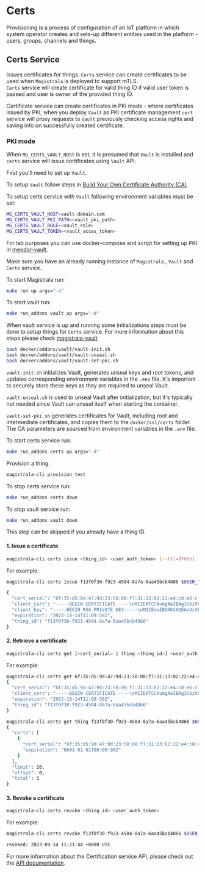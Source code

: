 # Certs

Provisioning is a process of configuration of an IoT platform in which system operator creates and sets-up different entities used in the platform - users, groups, channels and things.

## Certs Service

Issues certificates for things. `Certs` service can create certificates to be used when `Magistrala` is deployed to support mTLS.  
`Certs` service will create certificate for valid thing ID if valid user token is passed and user is owner of the provided thing ID.

Certificate service can create certificates in PKI mode - where certificates issued by PKI, when you deploy `Vault` as PKI certificate management `cert` service will proxy requests to `Vault` previously checking access rights and saving info on successfully created certificate.

### PKI mode

When `MG_CERTS_VAULT_HOST` is set, it is presumed that `Vault` is installed and `certs` service will issue certificates using `Vault` API.

First you'll need to set up `Vault`.

To setup `Vault` follow steps in [Build Your Own Certificate Authority (CA)][vault-pki-engine].

To setup certs service with `Vault` following environment variables must be set:

```bash
MG_CERTS_VAULT_HOST=vault-domain.com
MG_CERTS_VAULT_PKI_PATH=<vault_pki_path>
MG_CERTS_VAULT_ROLE=<vault_role>
MG_CERTS_VAULT_TOKEN=<vault_acces_token>
```

For lab purposes you can use docker-compose and script for setting up PKI in [meodor-vault][meodor-vault].

Make sure you have an already running instance of `Magistrala` , `Vault` and `Certs` service.

To start Magistrala run:

```bash
make run up args="-d"
```

To start vault run:

```bash
make run_addons vault up args="-d"
```

When vault service is up and running some initializations steps must be done to setup things for `Certs` service. For more information about this steps please check [magistrala-vault][magistrala-vault]

```bash
bash docker/addons/vault/vault-init.sh
bash docker/addons/vault/vault-unseal.sh
bash docker/addons/vault/vault-set-pki.sh
```

`vault-init.sh` initializes Vault, generates unseal keys and root tokens, and updates corresponding environment variables in the `.env` file. It's important to securely store these keys as they are required to unseal Vault.

`vault-unseal.sh` is used to unseal Vault after initialization, but it's typically not needed since Vault can unseal itself when starting the container.

`vault-set-pki.sh` generates certificates for Vault, including root and intermediate certificates, and copies them to the `docker/ssl/certs` folder. The CA parameters are sourced from environment variables in the `.env` file.

To start certs service run:

```bash
make run_addons certs up args="-d"
```

Provision a thing:

```bash
magistrala-cli provision test
```

To stop certs service run:

```bash
make run_addons certs down
```

To stop vault service run:

```bash
make run_addons vault down
```

This step can be skipped if you already have a thing ID.

#### 1. Issue a certificate

```bash
magistrala-cli certs issue <thing_id> <user_auth_token> [--ttl=8760h]
```

For example:

```bash
magistrala-cli certs issue f13f0f30-f923-4504-8a7a-6aa45bcb4866 $USER_TOKEN

{
  "cert_serial": "6f:35:d5:9d:47:9d:23:50:08:f7:31:13:82:22:e4:c8:e6:cf:2c:c1",
  "client_cert": "-----BEGIN CERTIFICATE-----\nMIIEATCCAumgAwIBAgIUbzXVnUedI1AI9zETgiLkyObPLMEwDQYJKoZIhvcNAQEL\nBQAwLjEsMCoGA1UEAxMjbWFpbmZsdXguY29tIEludGVybWVkaWF0ZSBBdXRob3Jp\ndHkwHhcNMjMwOTE0MTEwOTI5WhcNMjMxMDE0MTEwOTU4WjAvMS0wKwYDVQQDEyRi\nYTFmMmIxNi01MjA3LTQ2MDgtYTRkZS01ZmFiZmI4NjI3YzIwggEiMA0GCSqGSIb3\nDQEBAQUAA4IBDwAwggEKAoIBAQC9RxcHaTzn18vBdWWZf37K8Grc5dLW/m8vhwOJ\n8oe3iPUiE7xFijIXKw236R1NBh8fLT6/2lia/p4acZtls3yFRphooDwP7S2OiJRI\ngGb/r0SYmSnQKjHbdbixauNECGk1TDNSGvmpNSzvAZvYSJAvd5ZpYf/8Db9IBW0N\nvbI7TfIJHay8vC/0rn1BsmC3x+3nEm0W+Z5udC/UT4+pQn7QWrBsxjVT4r5WY0SQ\nkVhA9Wo+Wpzmy1CMC4X6yLmiIHmfRFlktDxKgPpyy/3zhAE2CkBpT7JEQ723Mv+m\n37oM2EJog+tgIZMExxDbw3Epqgo07B9DWpSZSBHCISeN/TzdAgMBAAGjggEUMIIB\nEDAOBgNVHQ8BAf8EBAMCA6gwHQYDVR0lBBYwFAYIKwYBBQUHAwEGCCsGAQUFBwMC\nMB0GA1UdDgQWBBTAoqWVu8ctNmw5CKUBxsUKVDX+PDAfBgNVHSMEGDAWgBS7dmaT\nr5vJJPtV5dReawbYKhxzYzA7BggrBgEFBQcBAQQvMC0wKwYIKwYBBQUHMAKGH2h0\ndHA6Ly92YXVsdDo4MjAwL3YxL3BraV9pbnQvY2EwLwYDVR0RBCgwJoIkYmExZjJi\nMTYtNTIwNy00NjA4LWE0ZGUtNWZhYmZiODYyN2MyMDEGA1UdHwQqMCgwJqAkoCKG\nIGh0dHA6Ly92YXVsdDo4MjAwL3YxL3BraV9pbnQvY3JsMA0GCSqGSIb3DQEBCwUA\nA4IBAQCKMmDzyWWmuSJPh3O9hppRJ6mkX9gut4jP2rwowNv7haj3iu+hR8+GnTix\nu5oy3bZdmRryhhW0XyJsbCKO/z+wsY/RfVgMxF/c1cbmEzki804+AB4a4yNhQD6g\noEEQBD58b6mFi/vPCRiGZmmo5TqMlA37jBRSVnKO/CoH1CAvjqmfWdSoO4IC4uD4\nJev+QNr9wlOimYcA/usmo7rmqz7IB9R/Laxcdkq9iZelKly/jhftEbKgGf2NR/d7\nEKVONjCEp6fL2iBaQSA/899oJJ7QPqE5X821HhBlXKvNmZnYRyUmAS2h1jnxtovp\nsNGcLFRgIAFdaGl1172C7mBZF4C3\n-----END CERTIFICATE-----",
  "client_key": "-----BEGIN RSA PRIVATE KEY-----\nMIIEowIBAAKCAQEAvUcXB2k859fLwXVlmX9+yvBq3OXS1v5vL4cDifKHt4j1IhO8\nRYoyFysNt+kdTQYfHy0+v9pYmv6eGnGbZbN8hUaYaKA8D+0tjoiUSIBm/69EmJkp\n0Cox23W4sWrjRAhpNUwzUhr5qTUs7wGb2EiQL3eWaWH//A2/SAVtDb2yO03yCR2s\nvLwv9K59QbJgt8ft5xJtFvmebnQv1E+PqUJ+0FqwbMY1U+K+VmNEkJFYQPVqPlqc\n5stQjAuF+si5oiB5n0RZZLQ8SoD6csv984QBNgpAaU+yREO9tzL/pt+6DNhCaIPr\nYCGTBMcQ28NxKaoKNOwfQ1qUmUgRwiEnjf083QIDAQABAoIBADKd7kSnGgiOJwkn\nUfJIrCmtPYaxVz7zb9xv6LxdRXoJgDSKvpCCMn8LnnGOP623c18tBFjeFU/tw24i\n74G1DBnAFUX1g9pmfQZe8/injePWhSuh2hK3FfowcyHPCdPJxAjixd6xJA7iD5Aj\nCABA934aJvkrof9P1dV2zgEct6sv6GPwUgSZxTYVNyU93T/pmvodvpNTYd3uk71A\nLCC5Ojv2gEOkHUWHhMntz7bl6wcH/atk//uYoYxcjZ811tL7/7xwUbyRxFD/b6kP\niptdoXBv27eWWKOtFMgF9iNkhefSKkmHZZWIL1J5CFE8fUdddeLoOa0e7a9vhYS9\n5TMzC2kCgYEA+TJf60QP3rjEgm6bJw1h48ffkPkZTsdp083GoJB77yXUH7m9Wt9g\nlYSALN+67fnkXPEe/C9SInMDRMp9VoswOHeJCFbCNdx5Klv8KKuMZMk0yCZifhx6\nBl7IsVlmlzq3EhK1ZjOVWMxvwS7MlMpPAcsc8DGhwhv9sXW3k2nMevsCgYEAwnHx\nheuaYgE/HrE/GEcPNAwy/uyBb8wxoKavl8OKEyPH+LK8powo9xss8zi+yEYHfSQP\nnJ45Rdz/HGl5QIwD4CjA3Vrm0sTMh094DPp9KhxcOwIhK/IvUJ0deKwHRWek/+c8\nwbD6HfX2Vtu5RU9z2KS7VtazjU5TkIbKP29LoAcCgYAUKAv0JrQ16rISbsnj9cQm\nPYOK4Ws3oQ+hTzKyyB0OMfwfeNGlKQ5R6b7IYmxnVWAwWFyOP3GgUbdA+DP9LRMA\nbkLKRuI8oxG16GzUCVQ4zsGTMu+ijcEdBMus9LNEpj4qmxLLKn75CMg9UwC/REHx\nvjEgCJOx9LungAMSTGt6wwKBgQCXvSGUt6pvhreCNSGeyX1EyaxWIaxU2U11J/7p\neQ/cJdUc8Cal9cTWKV/nokXHtlaLwsNoHlVlfrOasXiM9XbkzAjN9O0iV6+gfFSc\nFDHu1djnt565U7K2vxVLoTu/XsV1ajeQk5JsJRCK8cbgHsOxscP8XWobAJ/XrkhQ\nPoMOqwKBgD8goECBKj+SofUfqKCnGf3E2MWF3kTZMfPaBcuV8TaGMWRRljMmK8YT\npew6IIkAFrsIaXxQsym2JQ+j/L2AoxQkzlf2VF4SaBfUUByT3NijSBpD/d3xRlWA\n7UUO0d72YFnPTqY98Ch/fbKnaCRL/Usv8c9nCt5IdmnihYnuvxYT\n-----END RSA PRIVATE KEY-----",
  "expiration": "2023-10-14T11:09:58Z",
  "thing_id": "f13f0f30-f923-4504-8a7a-6aa45bcb4866"
}
```

#### 2. Retrieve a certificate

```bash
magistrala-cli certs get [<cert_serial> | thing <thing_id>] <user_auth_token>
```

For example:

```bash
magistrala-cli certs get 6f:35:d5:9d:47:9d:23:50:08:f7:31:13:82:22:e4:c8:e6:cf:2c:c1 $USER_TOKEN
{
  "cert_serial": "6f:35:d5:9d:47:9d:23:50:08:f7:31:13:82:22:e4:c8:e6:cf:2c:c1",
  "client_cert": "-----BEGIN CERTIFICATE-----\nMIIEATCCAumgAwIBAgIUbzXVnUedI1AI9zETgiLkyObPLMEwDQYJKoZIhvcNAQEL\nBQAwLjEsMCoGA1UEAxMjbWFpbmZsdXguY29tIEludGVybWVkaWF0ZSBBdXRob3Jp\ndHkwHhcNMjMwOTE0MTEwOTI5WhcNMjMxMDE0MTEwOTU4WjAvMS0wKwYDVQQDEyRi\nYTFmMmIxNi01MjA3LTQ2MDgtYTRkZS01ZmFiZmI4NjI3YzIwggEiMA0GCSqGSIb3\nDQEBAQUAA4IBDwAwggEKAoIBAQC9RxcHaTzn18vBdWWZf37K8Grc5dLW/m8vhwOJ\n8oe3iPUiE7xFijIXKw236R1NBh8fLT6/2lia/p4acZtls3yFRphooDwP7S2OiJRI\ngGb/r0SYmSnQKjHbdbixauNECGk1TDNSGvmpNSzvAZvYSJAvd5ZpYf/8Db9IBW0N\nvbI7TfIJHay8vC/0rn1BsmC3x+3nEm0W+Z5udC/UT4+pQn7QWrBsxjVT4r5WY0SQ\nkVhA9Wo+Wpzmy1CMC4X6yLmiIHmfRFlktDxKgPpyy/3zhAE2CkBpT7JEQ723Mv+m\n37oM2EJog+tgIZMExxDbw3Epqgo07B9DWpSZSBHCISeN/TzdAgMBAAGjggEUMIIB\nEDAOBgNVHQ8BAf8EBAMCA6gwHQYDVR0lBBYwFAYIKwYBBQUHAwEGCCsGAQUFBwMC\nMB0GA1UdDgQWBBTAoqWVu8ctNmw5CKUBxsUKVDX+PDAfBgNVHSMEGDAWgBS7dmaT\nr5vJJPtV5dReawbYKhxzYzA7BggrBgEFBQcBAQQvMC0wKwYIKwYBBQUHMAKGH2h0\ndHA6Ly92YXVsdDo4MjAwL3YxL3BraV9pbnQvY2EwLwYDVR0RBCgwJoIkYmExZjJi\nMTYtNTIwNy00NjA4LWE0ZGUtNWZhYmZiODYyN2MyMDEGA1UdHwQqMCgwJqAkoCKG\nIGh0dHA6Ly92YXVsdDo4MjAwL3YxL3BraV9pbnQvY3JsMA0GCSqGSIb3DQEBCwUA\nA4IBAQCKMmDzyWWmuSJPh3O9hppRJ6mkX9gut4jP2rwowNv7haj3iu+hR8+GnTix\nu5oy3bZdmRryhhW0XyJsbCKO/z+wsY/RfVgMxF/c1cbmEzki804+AB4a4yNhQD6g\noEEQBD58b6mFi/vPCRiGZmmo5TqMlA37jBRSVnKO/CoH1CAvjqmfWdSoO4IC4uD4\nJev+QNr9wlOimYcA/usmo7rmqz7IB9R/Laxcdkq9iZelKly/jhftEbKgGf2NR/d7\nEKVONjCEp6fL2iBaQSA/899oJJ7QPqE5X821HhBlXKvNmZnYRyUmAS2h1jnxtovp\nsNGcLFRgIAFdaGl1172C7mBZF4C3\n-----END CERTIFICATE-----",
  "expiration": "2023-10-14T11:09:58Z",
  "thing_id": "f13f0f30-f923-4504-8a7a-6aa45bcb4866"
}
```

```bash
magistrala-cli certs get thing f13f0f30-f923-4504-8a7a-6aa45bcb4866 $USER_TOKEN
{
  "certs": [
    {
      "cert_serial": "6f:35:d5:9d:47:9d:23:50:08:f7:31:13:82:22:e4:c8:e6:cf:2c:c1",
      "expiration": "0001-01-01T00:00:00Z"
    }
  ],
  "limit": 10,
  "offset": 0,
  "total": 1
}
```

#### 3. Revoke a certificate

```bash
magistrala-cli certs revoke <thing_id> <user_auth_token>
```

For example:

```bash
magistrala-cli certs revoke f13f0f30-f923-4504-8a7a-6aa45bcb4866 $USER_TOKEN

revoked: 2023-09-14 11:21:44 +0000 UTC
```

For more information about the Certification service API, please check out the [API documentation][api-docs].

[vault-pki-engine]: https://learn.hashicorp.com/tutorials/vault/pki-engine
[meodor-vault]: https://github.com/mteodor/vault
[api-docs]: https://github.com/absmach/magistrala/blob/main/api/openapi/certs.yml
[magistrala-vault]: https://github.com/absmach/magistrala/blob/main/docker/addons/vault/README.md#setup
